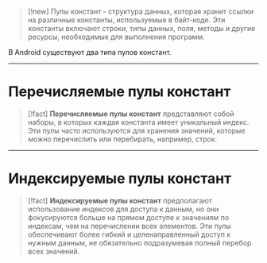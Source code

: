 
> [!new] 
> Пулы констант - структура данных, которая хранит ссылки на различные константы, используемые в байт-коде. Эти константы включают строки, типы данных, поля, методы и другие ресурсы, необходимые для выполнения программ.

В Android существуют два типа пулов констант.

---
# Перечисляемые пулы констант

> [!fact] 
> **Перечисляемые пулы констант** представляют собой наборы, в которых каждая константа имеет уникальный индекс. Эти пулы часто используются для хранения значений, которые можно перечислить или перебирать, например, строк.

---
# Индексируемые пулы констант

> [!fact] 
> **Индексируемые пулы констант** предполагают использование индексов для доступа к данным, но они фокусируются больше на прямом доступе к значениям по индексам, чем на перечислении всех элементов. Эти пулы обеспечивают более гибкий и целенаправленный доступ к нужным данным, не обязательно подразумевая полный перебор всех значений.





